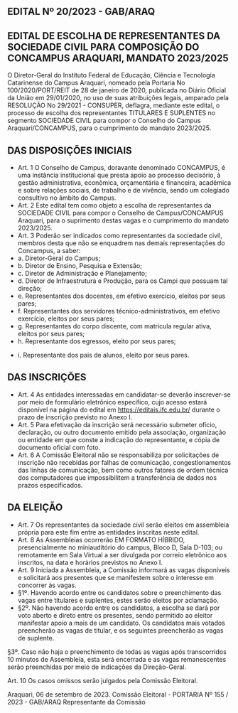 <!-- image -->

## EDITAL Nº 20/2023 - GAB/ARAQ

## EDITAL DE ESCOLHA DE REPRESENTANTES DA SOCIEDADE CIVIL PARA COMPOSIÇÃO DO CONCAMPUS ARAQUARI, MANDATO 2023/2025

O Diretor-Geral   do   Instituto   Federal   de   Educação,   Ciência   e   Tecnologia   Catarinense   do Campus Araquari, nomeado pela Portaria No 100/2020/PORT/REIT de 28 de janeiro de 2020, publicada   no   Diário   Oficial   da   União   em   29/01/2020,   no   uso   de   suas   atribuições   legais, amparado pela RESOLUÇÃO No 29/2021 - CONSUPER, deflagra, mediante este edital, o processo   de   escolha   dos   representantes   TITULARES   E   SUPLENTES   no   segmento SOCIEDADE CIVIL para compor o Conselho do Campus Araquari/CONCAMPUS, para o cumprimento do mandato 2023/2025.

## DAS DISPOSIÇÕES INICIAIS

- Art. 1 O Conselho de Campus, doravante denominado CONCAMPUS, é uma instância institucional   que   presta   apoio   ao   processo   decisório,   à   gestão   administrativa,   econômica, orçamentária e financeira, acadêmica e sobre relações sociais, de trabalho e de vivência, sendo um colegiado consultivo no âmbito do Campus.
- Art. 2 Este edital tem como objeto a escolha de representantes da SOCIEDADE CIVIL para compor o Conselho de Campus/CONCAMPUS Araquari, para o suprimento destas vagas e o cumprimento do mandato 2023/2025.
- Art. 3 Poderão ser indicados como representantes da sociedade civil, membros desta que não se enquadrem nas demais representações do Concampus, a saber:
- a. Diretor-Geral do Campus;
- b. Diretor de Ensino, Pesquisa e Extensão;
- c. Diretor de Administração e Planejamento;
- d. Diretor de Infraestrutura e Produção, para os Campi que possuam tal direção;
- e. Representantes dos docentes, em efetivo exercício, eleitos por seus pares;
- f. Representantes dos servidores técnico-administrativos, em efetivo exercício, eleitos por seus pares;
- g. Representantes do corpo discente, com matrícula regular ativa, eleitos por seus pares;
- h. Representante dos egressos, eleito por seus pares;

<!-- image -->

<!-- image -->

- i. Representante dos pais de alunos, eleito por seus pares.

## DAS INSCRIÇÕES

- Art.   4   As entidades   interessadas   em   candidatar-se   deverão   inscrever-se   por   meio   de formulário   eletrônico   específico,   cujo   acesso   estará   disponível   na   página   do   edital   em https://editais.ifc.edu.br/ durante o prazo de inscrição previsto no Anexo I.
- Art. 5 Para efetivação da inscrição será necessário submeter ofício, declaração, ou outro documento emitido pela associação, organização ou entidade em que conste a indicação do representante, e cópia de documento oficial com foto.
- Art. 6 A Comissão Eleitoral não se responsabiliza por solicitações de inscrição não recebidas por falhas de comunicação, congestionamentos das linhas de comunicação, bem como outros fatores de ordem técnica dos computadores que impossibilitem a transferência de dados nos prazos especificados.

## DA ELEIÇÃO

- Art. 7 Os representantes da sociedade civil serão eleitos em assembleia própria para este fim entre as entidades inscritas neste edital.
- Art. 8 As Assembleias ocorrerão EM FORMATO HÍBRIDO, presencialmente no miniauditório do campus, Bloco D, Sala D-103; ou remotamente em Sala Virtual a ser divulgada por correio eletrônico aos inscritos, na data e horários previstos no Anexo I.
- Art. 9 Iniciada a Assembleia, a Comissão informará as vagas disponíveis e solicitará aos presentes que se manifestem sobre o interesse em concorrer às vagas.
- §1º. Havendo acordo entre os candidatos sobre o preenchimento das vagas entre titulares e suplentes, estes serão eleitos por aclamação.
- §2º. Não havendo acordo entre os candidatos, a escolha se dará por voto aberto e direto entre os  presentes,   sendo   permitido   ao   eleitor   manifestar   apoio   a   mais   de   um   candidato.   Os candidatos mais votados preencherão as vagas de titular, e os seguintes preencherão as vagas de suplente.

<!-- image -->

<!-- image -->

§3º. Caso não haja o preenchimento de todas as vagas após transcorridos 10 minutos de Assembleia, esta será encerrada e as vagas remanescentes serão preenchidas por meio de indicações da Direção-Geral.

Art. 10 Os casos omissos serão julgados pela Comissão Eleitoral.

Araquari, 06 de setembro de 2023. Comissão Eleitoral - PORTARIA Nº 155 / 2023 - GAB/ARAQ Representante da Comissão

<!-- image -->